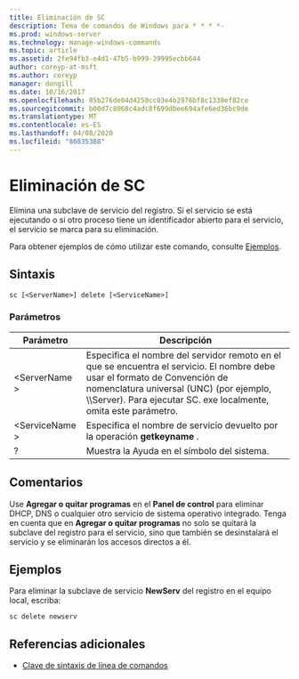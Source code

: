 ```yaml
---
title: Eliminación de SC
description: Tema de comandos de Windows para * * * *-
ms.prod: windows-server
ms.technology: manage-windows-commands
ms.topic: article
ms.assetid: 2fe94fb3-e4d1-47b5-b999-39995ecbb644
author: coreyp-at-msft
ms.author: coreyp
manager: dongill
ms.date: 10/16/2017
ms.openlocfilehash: 05b276de04d4250cc03e4b2976bf8c1330ef82ce
ms.sourcegitcommit: b00d7c8968c4adc8f699dbee694afe6ed36bc9de
ms.translationtype: MT
ms.contentlocale: es-ES
ms.lasthandoff: 04/08/2020
ms.locfileid: "80835388"
---
```

# <a name="sc-delete"></a>Eliminación de SC



Elimina una subclave de servicio del registro. Si el servicio se está ejecutando o si otro proceso tiene un identificador abierto para el servicio, el servicio se marca para su eliminación.

Para obtener ejemplos de cómo utilizar este comando, consulte [Ejemplos](#examples).

## <a name="syntax"></a>Sintaxis

```
sc [<ServerName>] delete [<ServiceName>]
```

### <a name="parameters"></a>Parámetros

|Parámetro|Descripción|
|---------|-----------|
|\<ServerName >|Especifica el nombre del servidor remoto en el que se encuentra el servicio. El nombre debe usar el formato de Convención de nomenclatura universal (UNC) (por ejemplo, \\\\Server). Para ejecutar SC. exe localmente, omita este parámetro.|
|\<ServiceName >|Especifica el nombre de servicio devuelto por la operación **getkeyname** .|
|?|Muestra la Ayuda en el símbolo del sistema.|

## <a name="remarks"></a>Comentarios

Use **Agregar o quitar programas** en el **Panel de control** para eliminar DHCP, DNS o cualquier otro servicio de sistema operativo integrado. Tenga en cuenta que en **Agregar o quitar programas** no solo se quitará la subclave del registro para el servicio, sino que también se desinstalará el servicio y se eliminarán los accesos directos a él.

## <a name="examples"></a>Ejemplos

Para eliminar la subclave de servicio **NewServ** del registro en el equipo local, escriba:
```
sc delete newserv
```

## <a name="additional-references"></a>Referencias adicionales

- [Clave de sintaxis de línea de comandos](command-line-syntax-key.md)